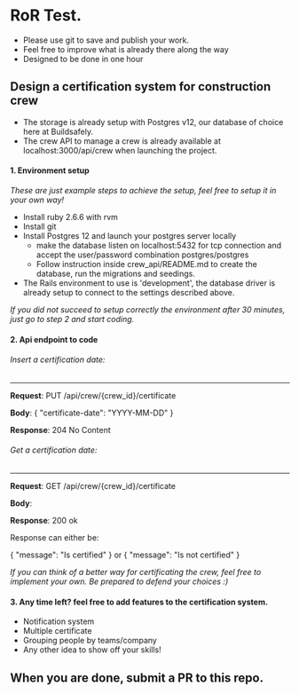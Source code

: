 # RoR Test.

* Please use git to save and publish your work.
* Feel free to improve what is already there along the way
* Designed to be done in one hour

## Design a certification system for construction crew
* The storage is already setup with Postgres v12, our database of choice here at Buildsafely.
* The crew API to manage a crew is already available at localhost:3000/api/crew when launching the project.

#### 1. Environment setup 
_These are just example steps to achieve the setup, feel free to setup it in your own way!_
* Install ruby 2.6.6 with rvm 
* Install git
* Install Postgres 12 and launch your postgres server locally 
    * make the database listen on localhost:5432 for tcp connection and accept the user/password combination postgres/postgres
    * Follow instruction inside crew_api/README.md to create the database, run the migrations and  seedings.
* The Rails environment to use is 'development', the database driver is already setup to connect to the settings described above.

_If you did not succeed to setup correctly the environment after 30 minutes, just go to step 2 and start coding._
    

#### 2. Api endpoint to code

###### Insert a certification date:
---

  **Request**: PUT /api/crew/{crew_id}/certificate

  **Body**: { "certificate-date": "YYYY-MM-DD" }

  **Response**: 204 No Content


###### Get a certification date:
---
  **Request**: GET /api/crew/{crew_id}/certificate

  **Body**:

  **Response**: 200 ok


Response can either be:

{ "message": "Is certified" } or  { "message": "Is not certified" }


_If you can think of a better way for certificating the crew, feel free to implement your own. Be prepared to defend your choices :)_ 

#### 3. Any time left? feel free to add features to the certification system.

* Notification system
* Multiple certificate
* Grouping people by teams/company
* Any other idea to show off your skills!


## When you are done, submit a PR to this repo.